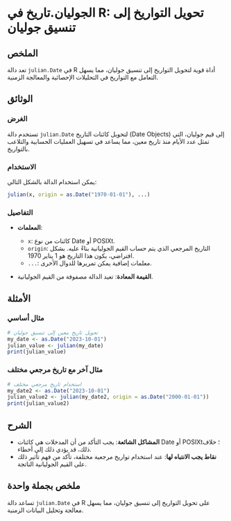<!--
Meta Description: # الجوليان.تاريخ في R: تحويل التواريخ إلى تنسيق جوليان ## الملخص تعد دالة `julian.Date` في R أداة قوية لتحويل التواريخ إلى تنسيق جوليان، مما يسهل التع...
Meta Keywords: date, إلى, julian, تاريخ, جوليان
-->

# الجوليان.تاريخ في R: تحويل التواريخ إلى تنسيق جوليان

## الملخص
تعد دالة `julian.Date` في R أداة قوية لتحويل التواريخ إلى تنسيق جوليان، مما يسهل التعامل مع التواريخ في التحليلات الإحصائية والمعالجة الزمنية.

## الوثائق
### الغرض
تستخدم دالة `julian.Date` لتحويل كائنات التاريخ (Date Objects) إلى قيم جوليان، التي تمثل عدد الأيام منذ تاريخ معين، مما يساعد في تسهيل العمليات الحسابية والتلاعب بالتواريخ.

### الاستخدام
يمكن استخدام الدالة بالشكل التالي:
```R
julian(x, origin = as.Date("1970-01-01"), ...)
```

### التفاصيل
- **المعلمات**:
  - `x`: كائنات من نوع Date أو POSIXt.
  - `origin`: التاريخ المرجعي الذي يتم حساب القيم الجوليانية بناءً عليه. بشكل افتراضي، يكون هذا التاريخ هو 1 يناير 1970.
  - `...`: معلمات إضافية يمكن تمريرها للدوال الأخرى.

- **القيمة المعادة**: تعيد الدالة مصفوفة من القيم الجوليانية.

## الأمثلة
### مثال أساسي
```R
# تحويل تاريخ معين إلى تنسيق جوليان
my_date <- as.Date("2023-10-01")
julian_value <- julian(my_date)
print(julian_value)
```

### مثال آخر مع تاريخ مرجعي مختلف
```R
# استخدام تاريخ مرجعي مختلف
my_date2 <- as.Date("2023-10-01")
julian_value2 <- julian(my_date2, origin = as.Date("2000-01-01"))
print(julian_value2)
```

## الشرح
- **المشاكل الشائعة**: يجب التأكد من أن المدخلات هي كائنات Date أو POSIXt؛ خلاف ذلك، قد يؤدي ذلك إلى أخطاء.
- **نقاط يجب الانتباه لها**: عند استخدام تواريخ مرجعية مختلفة، تأكد من فهم تأثير ذلك على القيم الجوليانية الناتجة.

## ملخص بجملة واحدة
تساعد دالة `julian.Date` في R على تحويل التواريخ إلى تنسيق جوليان، مما يسهل معالجة وتحليل البيانات الزمنية.